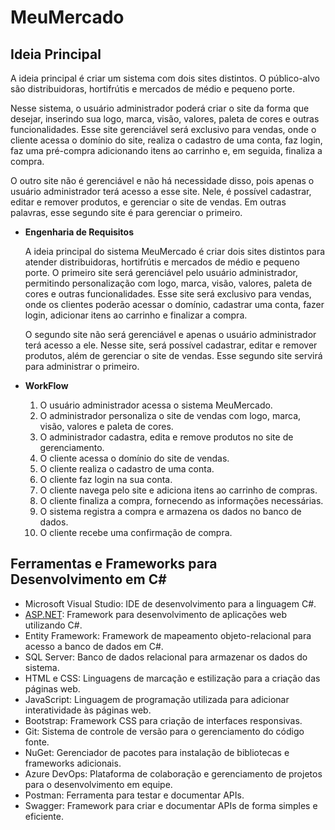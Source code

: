 # MeuMercado

## Ideia Principal

A ideia principal é criar um sistema com dois sites distintos. O público-alvo são distribuidoras, hortifrútis e mercados de médio e pequeno porte.

Nesse sistema, o usuário administrador poderá criar o site da forma que desejar, inserindo sua logo, marca, visão, valores, paleta de cores e outras funcionalidades. Esse site gerenciável será exclusivo para vendas, onde o cliente acessa o domínio do site, realiza o cadastro de uma conta, faz login, faz uma pré-compra adicionando itens ao carrinho e, em seguida, finaliza a compra.

O outro site não é gerenciável e não há necessidade disso, pois apenas o usuário administrador terá acesso a esse site. Nele, é possível cadastrar, editar e remover produtos, e gerenciar o site de vendas. Em outras palavras, esse segundo site é para gerenciar o primeiro.

- **Engenharia de Requisitos**
    
    A ideia principal do sistema MeuMercado é criar dois sites distintos para atender distribuidoras, hortifrútis e mercados de médio e pequeno porte. O primeiro site será gerenciável pelo usuário administrador, permitindo personalização com logo, marca, visão, valores, paleta de cores e outras funcionalidades. Esse site será exclusivo para vendas, onde os clientes poderão acessar o domínio, cadastrar uma conta, fazer login, adicionar itens ao carrinho e finalizar a compra.
    
    O segundo site não será gerenciável e apenas o usuário administrador terá acesso a ele. Nesse site, será possível cadastrar, editar e remover produtos, além de gerenciar o site de vendas. Esse segundo site servirá para administrar o primeiro.
    
- **WorkFlow**
    1. O usuário administrador acessa o sistema MeuMercado.
    2. O administrador personaliza o site de vendas com logo, marca, visão, valores e paleta de cores.
    3. O administrador cadastra, edita e remove produtos no site de gerenciamento.
    4. O cliente acessa o domínio do site de vendas.
    5. O cliente realiza o cadastro de uma conta.
    6. O cliente faz login na sua conta.
    7. O cliente navega pelo site e adiciona itens ao carrinho de compras.
    8. O cliente finaliza a compra, fornecendo as informações necessárias.
    9. O sistema registra a compra e armazena os dados no banco de dados.
    10. O cliente recebe uma confirmação de compra.

## Ferramentas e Frameworks para Desenvolvimento em C#

- Microsoft Visual Studio: IDE de desenvolvimento para a linguagem C#.
- [ASP.NET](http://asp.net/): Framework para desenvolvimento de aplicações web utilizando C#.
- Entity Framework: Framework de mapeamento objeto-relacional para acesso a banco de dados em C#.
- SQL Server: Banco de dados relacional para armazenar os dados do sistema.
- HTML e CSS: Linguagens de marcação e estilização para a criação das páginas web.
- JavaScript: Linguagem de programação utilizada para adicionar interatividade às páginas web.
- Bootstrap: Framework CSS para criação de interfaces responsivas.
- Git: Sistema de controle de versão para o gerenciamento do código fonte.
- NuGet: Gerenciador de pacotes para instalação de bibliotecas e frameworks adicionais.
- Azure DevOps: Plataforma de colaboração e gerenciamento de projetos para o desenvolvimento em equipe.
- Postman: Ferramenta para testar e documentar APIs.
- Swagger: Framework para criar e documentar APIs de forma simples e eficiente.

